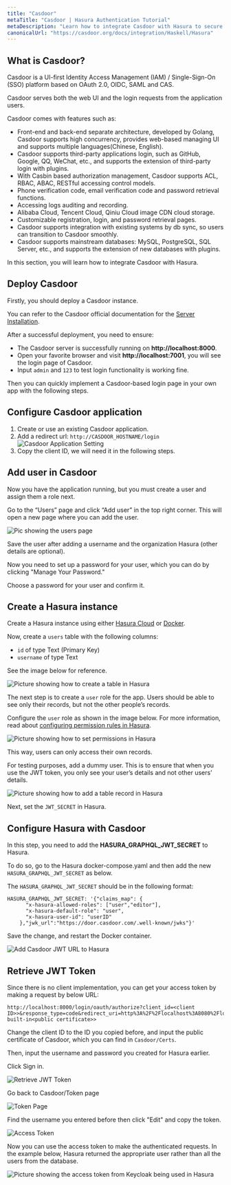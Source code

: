 ```yaml
---
title: "Casdoor"
metaTitle: "Casdoor | Hasura Authentication Tutorial"
metaDescription: "Learn how to integrate Casdoor with Hasura to secure your applications using JWT"
canonicalUrl: "https://casdoor.org/docs/integration/Haskell/Hasura"
---
```


## What is Casdoor?

Casdoor is a UI-first Identity Access Management (IAM) / Single-Sign-On (SSO) platform based on OAuth 2.0, OIDC, SAML
and CAS.

Casdoor serves both the web UI and the login requests from the application users.

Casdoor comes with features such as:

- Front-end and back-end separate architecture, developed by Golang, Casdoor supports high concurrency, provides
  web-based managing UI and supports multiple languages(Chinese, English).
- Casdoor supports third-party applications login, such as GitHub, Google, QQ, WeChat, etc., and supports the extension
  of third-party login with plugins.
- With Casbin based authorization management, Casdoor supports ACL, RBAC, ABAC, RESTful accessing control models.
- Phone verification code, email verification code and password retrieval functions.
- Accessing logs auditing and recording.
- Alibaba Cloud, Tencent Cloud, Qiniu Cloud image CDN cloud storage.
- Customizable registration, login, and password retrieval pages.
- Casdoor supports integration with existing systems by db sync, so users can transition to Casdoor smoothly.
- Casdoor supports mainstream databases: MySQL, PostgreSQL, SQL Server, etc., and supports the extension of new
  databases with plugins.

In this section, you will learn how to integrate Casdoor with Hasura.

## Deploy Casdoor

Firstly, you should deploy a Casdoor instance.

You can refer to the Casdoor official documentation for the
[Server Installation](https://casdoor.org/docs/basic/server-installation).

After a successful deployment, you need to ensure:

- The Casdoor server is successfully running on **http://localhost:8000**.
- Open your favorite browser and visit **http://localhost:7001**, you will see the login page of Casdoor.
- Input `admin` and `123` to test login functionality is working fine.

Then you can quickly implement a Casdoor-based login page in your own app with the following steps.

## Configure Casdoor application

1. Create or use an existing Casdoor application.
2. Add a redirect url: `http://CASDOOR_HOSTNAME/login`
   ![Casdoor Application Setting](https://github.com/RanTao123/image/blob/main/Casdoor%20Application%20Setting.png?raw=true)
3. Copy the client ID, we will need it in the following steps.

## Add user in Casdoor

Now you have the application running, but you must create a user and assign them a role next.

Go to the “Users” page and click “Add user” in the top right corner. This will open a new page where you can add the
user.

![Pic showing the users page](https://github.com/RanTao123/image/blob/main/user.png?raw=true)

Save the user after adding a username and the organization Hasura (other details are optional).

Now you need to set up a password for your user, which you can do by clicking "Manage Your Password."

Choose a password for your user and confirm it.

## Create a Hasura instance

Create a Hasura instance using either
[Hasura Cloud](https://hasura.io/docs/latest/getting-started/getting-started-cloud/) or
[Docker](https://hasura.io/docs/latest/getting-started/docker-simple/).

Now, create a `users` table with the following columns:

- `id` of type Text (Primary Key)
- `username` of type Text

See the image below for reference.

![Picture showing how to create a table in Hasura](https://graphql-engine-cdn.hasura.io/learn-hasura/assets/graphql-hasura-authentication/keycloak/hasura-create-table.png)

The next step is to create a `user` role for the app. Users should be able to see only their records, but not the other
people’s records.

Configure the `user` role as shown in the image below. For more information, read about
[configuring permission rules in Hasura](https://hasura.io/docs/latest/graphql/core/auth/authorization/permission-rules/).

![Picture showing how to set permissions in Hasura](https://graphql-engine-cdn.hasura.io/learn-hasura/assets/graphql-hasura-authentication/keycloak/hasura-set-permissions.png)

This way, users can only access their own records.

For testing purposes, add a dummy user. This is to ensure that when you use the JWT token, you only see your user’s
details and not other users’ details.

![Picture showing how to add a table record in Hasura](https://graphql-engine-cdn.hasura.io/learn-hasura/assets/graphql-hasura-authentication/keycloak/hasura-dummy-user.png)

Next, set the `JWT_SECRET` in Hasura.

## Configure Hasura with Casdoor

In this step, you need to add the **HASURA_GRAPHQL_JWT_SECRET** to Hasura.

To do so, go to the Hasura docker-compose.yaml and then add the new `HASURA_GRAPHQL_JWT_SECRET` as below.

The `HASURA_GRAPHQL_JWT_SECRET` should be in the following format:

```
HASURA_GRAPHQL_JWT_SECRET: '{"claims_map": {
      "x-hasura-allowed-roles": ["user","editor"],
      "x-hasura-default-role": "user",
      "x-hasura-user-id": "userID"
    },"jwk_url":"https://door.casdoor.com/.well-known/jwks"}'
```

Save the change, and restart the Docker container.

![Add Casdoor JWT URL to Hasura](https://github.com/RanTao123/image/blob/main/MD$GWN%5BBET2O538TG~LNZIM.png?raw=true)

## Retrieve JWT Token

Since there is no client implementation, you can get your access token by making a request by below URL:

```
http://localhost:8000/login/oauth/authorize?client_id=<client ID>>&response_type=code&redirect_uri=http%3A%2F%2Flocalhost%3A8080%2Flogin&scope=read&state=app-built-in<public certificate>>
```

Change the client ID to the ID you copied before, and input the public certificate of Casdoor, which you can find in
`Casdoor/Certs`.

Then, input the username and password you created for Hasura earlier.

Click Sign in.

![Retrieve JWT Token](https://github.com/RanTao123/image/blob/main/login.png?raw=true)

Go back to Casdoor/Token page

![Token Page](https://github.com/RanTao123/image/blob/main/asd.png?raw=true)

Find the username you entered before then click "Edit" and copy the token.

![Access Token](https://github.com/RanTao123/image/blob/main/access.png?raw=true)

Now you can use the access token to make the authenticated requests. In the example below, Hasura returned the
appropriate user rather than all the users from the database.

![Picture showing the access token from Keycloak being used in Hasura](https://github.com/RanTao123/image/blob/main/hasura.png?raw=truehttps://github.com/RanTao123/image/blob/main/hasura.png?raw=true)
